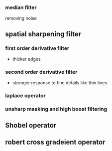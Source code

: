 ### median filter
removing noise

## spatial sharpening filter

### first order derivative filter
- thicker edges

### second order derivative filter
- stronger response to fine details like thin lines


### laplace operator

### unsharp masking and high boost filtering

## Shobel operator
## robert cross gradeient operator